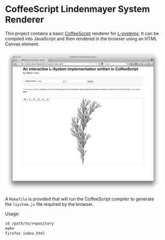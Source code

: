 CoffeeScript Lindenmayer System Renderer
========================================

This project contains a basic [CoffeeScript](http://coffeescript.org/) renderer
for [L-systems](http://en.wikipedia.org/wiki/L-system). It can be compiled into
JavaScript and then rendered in the browser using an HTML Canvas element.

![Screenshot](screenshot.png)

A `Makefile` is provided that will run the CoffeeScript compiler to generate
the `lsystem.js` file required by the browser.

Usage:

    cd /path/to/repository
    make
    firefox index.html

